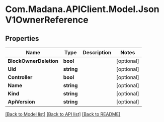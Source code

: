 
# Com.Madana.APIClient.Model.JsonV1OwnerReference

## Properties

Name | Type | Description | Notes
------------ | ------------- | ------------- | -------------
**BlockOwnerDeletion** | **bool** |  | [optional] 
**Uid** | **string** |  | [optional] 
**Controller** | **bool** |  | [optional] 
**Name** | **string** |  | [optional] 
**Kind** | **string** |  | [optional] 
**ApiVersion** | **string** |  | [optional] 

[[Back to Model list]](../README.md#documentation-for-models)
[[Back to API list]](../README.md#documentation-for-api-endpoints)
[[Back to README]](../README.md)

